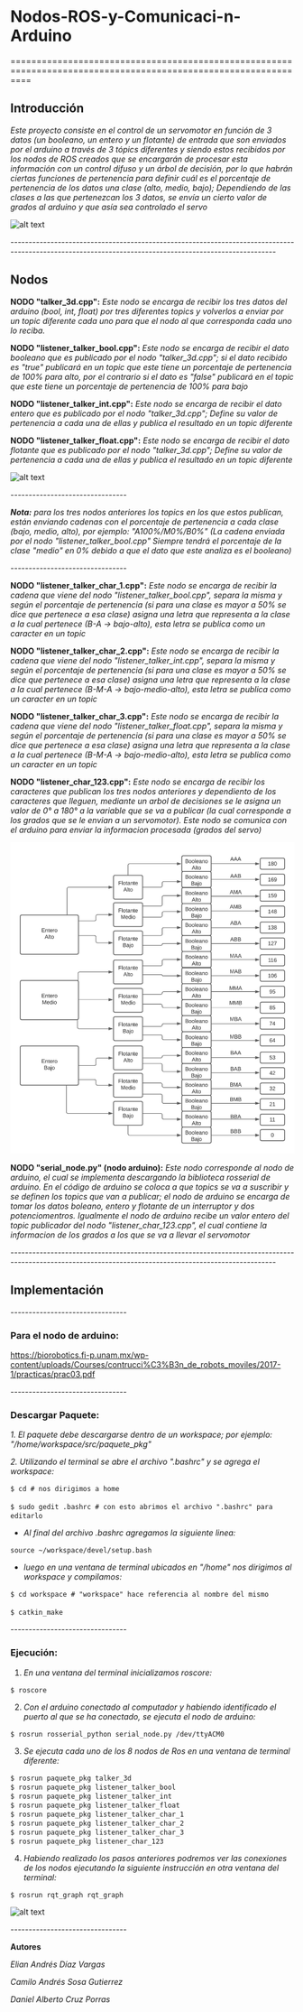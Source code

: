 # Nodos-ROS-y-Comunicaci-n-Arduino
================================================================================================================

## Introducción

*Este proyecto consiste en el control de un servomotor en función de 3 datos (un booleano, un entero y un flotante) de entrada que son enviados por el arduino a través de 3 tópics diferentes y siendo estos recibidos por los nodos de ROS creados que se encargarán de procesar esta información con un control difuso y un árbol de decisión, por lo que habrán ciertas funciones de pertenencia para definir cuál es el porcentaje de pertenencia de los datos una clase (alto, medio, bajo); Dependiendo de las clases a las que pertenezcan los 3 datos, se envía un cierto valor de grados al arduino y que asía sea controlado el servo*

![alt text](https://github.com/Daniel-HS3/Nodos-ROS-y-Comunicaci-n-Arduino/blob/dcf73b7f1c697c23026679bbdcc199a3630fa927/Im%C3%A1genes%20-%20Nodos%20ROS/Diagrama%20nodos.jpeg)

*-------------------------------------------------------------------------------------------------------------------------------------------------------*

## Nodos

**NODO "talker_3d.cpp":**
*Este nodo se encarga de recibir los tres datos del arduino (bool, int, float) por tres diferentes topics y volverlos a enviar por un topic diferente cada uno para que el nodo al que corresponda cada uno lo reciba.*

**NODO "listener_talker_bool.cpp":**
*Este nodo se encarga de recibir el dato booleano que es publicado por el nodo "talker_3d.cpp"; si el dato recibido es "true" publicará en un topic que este tiene un porcentaje de pertenencia de 100% para alto, por el contrario si el dato es "false" publicará en el topic que este tiene un porcentaje de pertenencia de 100% para bajo*

**NODO "listener_talker_int.cpp":**
*Este nodo se encarga de recibir el dato entero que es publicado por el nodo "talker_3d.cpp"; Define su valor de pertenencia a cada una de ellas y publica el resultado en un topic diferente*

**NODO "listener_talker_float.cpp":**
*Este nodo se encarga de recibir el dato flotante que es publicado por el nodo "talker_3d.cpp"; Define su valor de pertenencia a cada una de ellas y publica el resultado en un topic diferente*

![alt text](https://github.com/Daniel-HS3/Nodos-ROS-y-Comunicaci-n-Arduino/blob/7ae80b332ae113597b6aa1a5be279ba060d403b4/Im%C3%A1genes%20-%20Nodos%20ROS/Funciones%20de%20pertenencia%20-%20Nodos%20ROS.jpeg)

*--------------------------------*

***Nota:** para los tres nodos anteriores los topics en los que estos publican, están enviando cadenas con el porcentaje de pertenencia a cada clase (bajo, medio, alto), por ejemplo: "A100%/M0%/B0%" (La cadena enviada por el nodo "listener_talker_bool.cpp" Siempre tendrá el porcentaje de la clase "medio" en 0% debido a que el dato que este analiza es el booleano)*

*--------------------------------*

**NODO "listener_talker_char_1.cpp":**
*Este nodo se encarga de recibir la cadena que viene del nodo "listener_talker_bool.cpp", separa la misma y según el porcentaje de pertenencia (si para una clase es mayor a 50% se dice que pertenece a esa clase) asigna una letra que representa a la clase a la cual pertenece (B-A -> bajo-alto), esta letra se publica como un caracter en un topic*

**NODO "listener_talker_char_2.cpp":**
*Este nodo se encarga de recibir la cadena que viene del nodo "listener_talker_int.cpp", separa la misma y según el porcentaje de pertenencia (si para una clase es mayor a 50% se dice que pertenece a esa clase) asigna una letra que representa a la clase a la cual pertenece (B-M-A -> bajo-medio-alto), esta letra se publica como un caracter en un topic*

**NODO "listener_talker_char_3.cpp":**
*Este nodo se encarga de recibir la cadena que viene del nodo "listener_talker_float.cpp", separa la misma y según el porcentaje de pertenencia (si para una clase es mayor a 50% se dice que pertenece a esa clase) asigna una letra que representa a la clase a la cual pertenece (B-M-A -> bajo-medio-alto), esta letra se publica como un caracter en un topic*

**NODO "listener_char_123.cpp":**
*Este nodo se encarga de recibir los caracteres que publican los tres nodos anteriores y dependiento de los caracteres que lleguen, mediante un arbol de decisiones se le asigna un valor de 0° a 180° a la variable que se va a publicar (la cual corresponde a los grados que se le envian a un servomotor). Este nodo se comunica con el arduino para enviar la informacion procesada (grados del servo)*

![alt text](https://github.com/Daniel-HS3/Nodos-ROS-y-Comunicaci-n-Arduino/blob/7ae80b332ae113597b6aa1a5be279ba060d403b4/Im%C3%A1genes%20-%20Nodos%20ROS/%C3%81rbol%20de%20decisi%C3%B3n%20-%20Nodos%20ROS.jpeg)

**NODO "serial_node.py" (nodo arduino):**
*Este nodo corresponde al nodo de arduino, el cual se implementa descargando la biblioteca rosserial de arduino. En el código de arduino se coloca a que topics se va a suscribir y se definen los topics que van a publicar; el nodo de arduino se encarga de tomar los datos boleano, entero y flotante de un interruptor y dos potenciomentros. Igualmente el nodo de arduino recibe un valor entero del topic publicador del nodo "listener_char_123.cpp", el cual contiene la informacion de los grados a los que se va a llevar el servomotor*

*-------------------------------------------------------------------------------------------------------------------------------------------------------*

## Implementación

*--------------------------------*

### Para el nodo de arduino:

<https://biorobotics.fi-p.unam.mx/wp-content/uploads/Courses/contrucci%C3%B3n_de_robots_moviles/2017-1/practicas/prac03.pdf>

*--------------------------------*

### Descargar Paquete:

*1. El paquete debe descargarse dentro de un workspace; por ejemplo: "/home/workspace/src/paquete_pkg"*

*2. Utilizando el terminal se abre el archivo ".bashrc" y se agrega el workspace:*

```
$ cd # nos dirigimos a home

$ sudo gedit .bashrc # con esto abrimos el archivo ".bashrc" para editarlo
```

- *Al final del archivo .bashrc agregamos la siguiente linea:*

```
source ~/workspace/devel/setup.bash
```

- *luego en una ventana de terminal ubicados en "/home" nos dirigimos al workspace y compilamos:*

```
$ cd workspace # "workspace" hace referencia al nombre del mismo

$ catkin_make
```
*--------------------------------*

### Ejecución:

1. *En una ventana del terminal inicializamos roscore:*

```
$ roscore
```

2. *Con el arduino conectado al computador y habiendo identificado el puerto al que se ha conectado, se ejecuta el nodo de arduino:*

```
$ rosrun rosserial_python serial_node.py /dev/ttyACM0
```

3. *Se ejecuta cada uno de los 8 nodos de Ros en una ventana de terminal diferente:*

```
$ rosrun paquete_pkg talker_3d
$ rosrun paquete_pkg listener_talker_bool
$ rosrun paquete_pkg listener_talker_int
$ rosrun paquete_pkg listener_talker_float
$ rosrun paquete_pkg listener_talker_char_1
$ rosrun paquete_pkg listener_talker_char_2
$ rosrun paquete_pkg listener_talker_char_3
$ rosrun paquete_pkg listener_char_123
```

4. *Habiendo realizado los pasos anteriores podremos ver las conexiones de los nodos ejecutando la siguiente instrucción en otra ventana del terminal:*

```
$ rosrun rqt_graph rqt_graph
```
![alt text](https://github.com/Daniel-HS3/Nodos-ROS-y-Comunicaci-n-Arduino/blob/6916df171dca74fa7c2649ea116cec093d246964/Im%C3%A1genes%20-%20Nodos%20ROS/rqt_graph.jpeg)

*--------------------------------*

**Autores**

*Elian Andrés Díaz Vargas*

*Camilo Andrés Sosa Gutierrez*

*Daniel Alberto Cruz Porras*
